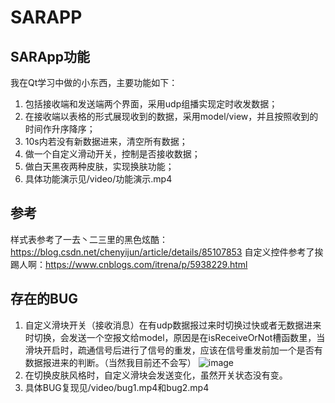 # SARAPP
## SARApp功能
我在Qt学习中做的小东西，主要功能如下：
1. 包括接收端和发送端两个界面，采用udp组播实现定时收发数据；
2. 在接收端以表格的形式展现收到的数据，采用model/view，并且按照收到的时间作升序降序；
3. 10s内若没有新数据进来，清空所有数据；
4. 做一个自定义滑动开关，控制是否接收数据；
5. 做白天黑夜两种皮肤，实现换肤功能；
6. 具体功能演示见/video/功能演示.mp4

## 参考
样式表参考了一去丶二三里的黑色炫酷：https://blog.csdn.net/chenyijun/article/details/85107853
自定义控件参考了挨踢人啊：https://www.cnblogs.com/itrena/p/5938229.html

## 存在的BUG
1. 自定义滑块开关（接收消息）在有udp数据报过来时切换过快或者无数据进来时切换，会发送一个空报文给model，原因是在isReceiveOrNot槽函数里，当滑块开启时，疏通信号后进行了信号的重发，应该在信号重发前加一个是否有数据报进来的判断。（当然我目前还不会写）
![image](https://user-images.githubusercontent.com/65387291/126066311-4aa21cae-51dd-44eb-8009-7cdf00284b8e.png)
2. 在切换皮肤风格时，自定义滑块会发送变化，虽然开关状态没有变。
3. 具体BUG复现见/video/bug1.mp4和bug2.mp4

